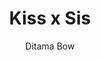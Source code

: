 --- 
slug: "kiss-x-sis"
title: "Kiss x Sis"
publishdate: "2018-12-12"
src: "https://365manga.net/manga/kiss-x-sis"
author: "Ditama Bow"
image: "https://data.365manga.net/images/thumbnails/32805-kiss-x-sis.jpg"
tags: ["Adult","Comedy","Ecchi","Harem","Reverse harem","Romance","School life","Seinen"]
chapters: ["Chapter 126: Spinning Bonds ","Chapter 125 ","Chapter 124: Mysterious Playing ","Chapter 123 ","Chapter 122 ","Chapter 121 ","Chapter 120: A Beastly Personality ","Chapter 119 ","Chapter 118 ","Chapter 117 ","Chapter 116 ","Chapter 115 ","Chapter 114: In A Single Night ","Chapter 113 ","Chapter 112: A Great Day For My Departure ","Chapter 111: To A Place Far Away ","Chapter 110: Juicy ","Chapter 109: This Is How A Western Bathroom Is ","Chapter 108: When In Hakodate ","Chapter 107: Nothing ","Chapter 106: Impossible ","Chapter 105: Sorry"," Mother ","Chapter 104: Trial ","Chapter 103: Remembering ","Chapter 102: A Growing Concern ","Chapter 101: I'm Finally A First-year ","Chapter 100: V2: Kisses In The 100th Chapter ","Chapter 99: Sister To The Rescue! ","Chapter 98: Licking Cocoa Boobs ","Chapter 97: Quick Chocolate ","Chapter 96: I Might Be A Worrywart ","Chapter 95: Nueva Carpeta ","Chapter 95: V2 : 95 ","Chapter 94: Kissxsis Chapter 94 ","Chapter 93: Kissxsis Chapter 93 ","Chapter 92: Kissxsis Chapter 92 ","Vol.15 Chapter 91: Repent! ","Vol.15 Chapter 90: The Distressed Lover ","Vol.15 Chapter 89: The Really Stupid Couple ","Vol.15 Chapter 88: Kyaa!!!? ","Vol.15 Chapter 87: Rice Cakes Over Flowers ","Vol.14 Chapter 86: Love Hotel Here We Come...!? ","Vol.14 Chapter 85: Early Celebration ","Vol.14 Chapter 84: Trances Of Leftover Smells ","Vol.14 Chapter 83: Letting It Out At The Wrong Time? ","Vol.14 Chapter 82: Honey-trap Teacher ","Vol.14 Chapter 81: High Tension In Taiwan ","Vol.13 Chapter 80: Mildly Cloudy With A Chance Of Rain ","Vol.13 Chapter 79: Memories So Embarrassing They Make You Want To Cry ","Vol.13 Chapter 78: A Love Of Many Ups And Downs ","Vol.13 Chapter 77: An Astounding Birthday Party ","Vol.13 Chapter 76: Hallelujah! Tapioca Night!! ","Vol.13 Chapter 75: Birthday Games ","Vol.12 Chapter 74: A Couple In A Stall ","Vol.12 Chapter 73: We Know Who Will Be Coming ","Vol.12 Chapter 72: A Nostalgic Memory ","Vol.12 Chapter 71: Secret Affection ","Vol.12 Chapter 70: Growing ","Vol.12 Chapter 69: Can’t Stay Pure ","Vol.12 Chapter 68: Can’t Leave Things Vague!! ","Vol.11 Chapter 67: A Nervous Time After School ","Vol.11 Chapter 66: Mumu! An Unknown Pleasure!! ","Vol.11 Chapter 65: Mikuni’s Brutal Track And Field Day ","Vol.11 Chapter 64: A Problem He Can't Ignore ","Vol.11 Chapter 63: Hungry For Love ","Vol.11 Chapter 62: Intimate Relationship ","Vol.11 Chapter 61: Idle Time ","Vol.10 Chapter 60: Not As Naive As You’d Think ","Vol.10 Chapter 59: The Best Performance ","Vol.10 Chapter 58: The Forbidden Secret Training ","Vol.10 Chapter 57: That Crushing Feeling ","Vol.10 Chapter 56: Don’t Worry ","Vol.10 Chapter 55: It... It's A Misuderstanding!! ","Vol.9 Chapter 54: Go For It! ","Vol.9 Chapter 53: Kiryuu Yuuzuki's Miscalculation ","Vol.9 Chapter 52: Horny Ice ","Vol.9 Chapter 51: Beyond Consent!? ","Vol.9 Chapter 50: Since We're All Girls"," No Need To Hold Back ","Vol.9 Chapter 49: Big Sis Failed ","Vol.8 Chapter 48: Manipulating Your Younger Brother ","Vol.8 Chapter 47: What Happened In The Middle Of The Night ","Vol.8 Chapter 46: Bad Battle Tactics ","Vol.8 Chapter 45: The Teacher's Job ","Vol.8 Chapter 44: A Beautiful Evening ","Vol.8 Chapter 43: An Embarassing Spot ","Vol.8 Chapter 42: An Extremely Strange Seaside Story ","Vol.7 Chapter 41: A Good Girl's Summer Holiday ","Vol.7 Chapter 40: Being Blamed From Start To End... ","Vol.7 Chapter 39: Explosive Emotion ","Vol.7 Chapter 38: After Being Refreshed... ","Vol.7 Chapter 37: An Older Sister You Should Learn From ","Vol.7 Chapter 36: A Cold Home Visit ","Vol.6 Chapter 35: A Magnificent Way To Hide ","Vol.6 Chapter 34: An Interview Without Hindrance ","Vol.6 Chapter 33: A Terrible Event ","Vol.6 Chapter 32: Rewards Taste Like Honey ","Vol.6 Chapter 31: Amazing Contact ","Vol.6 Chapter 30: An Unpredictable Relationship ","Vol.5 Chapter 29: Adorable Sisters ","Vol.5 Chapter 28: A Complicated Holiday Season ","Vol.5 Chapter 27: An Unfamiliar Look ","Vol.5 Chapter 26: After A Midnight Bath ","Vol.5 Chapter 25: Ocha Ha Nigoshi Mash? ","Vol.5 Chapter 24: Inu Ga Nishi Mukiya ","Vol.4 Chapter 23: A Cruel Younger Brother ","Vol.4 Chapter 22: Carefree Entrance Ceremony ","Vol.4 Chapter 21: A Suprize Present! ","Vol.4 Chapter 20: Within The Gym Storage Room... ","Vol.4 Chapter 19: Oh"," A Memento ","Vol.4 Chapter 18: Iya Ni Osoku Nai? ","Vol.3 Chapter 17: An Unrestrained Night ","Vol.3 Chapter 16: The Lust Of 16 Year Old Girls ","Vol.3 Chapter 15: The Angst Of A 15 Year Old Boy ","Vol.3 Chapter 14: The Day Of The Test!! ","Chapter 14.5: Special ","Vol.3 Chapter 13: Is There A Meaning To This? ","Vol.2 Chapter 12.5: [special] ","Vol.2 Chapter 12: 1 "," 2 "," 3p! ","Vol.2 Chapter 11: A Good Feeling Tool ","Vol.2 Chapter 10: The Reason To Feel Full Of Confidence ","Vol.2 Chapter 9: Between Confusion And Frustration ","Vol.2 Chapter 8: Full Of Memories ","Vol.2 Chapter 7: Piss Off ","Vol.1 Chapter 6: The Good-for-nothing Guy ","Vol.1 Chapter 5: The Guy Who Could Pass ","Vol.1 Chapter 4: Qualifications For Being Lovers ","Vol.1 Chapter 3: Is This What You'd Call A Love Triangle? ","Vol.1 Chapter 2: Their Strategy ","Vol.1 Chapter 1: Under One Roof ","Oneshot"]
chapterlinks: ["https://365manga.net/kiss-x-sis/chapter-126.html","https://365manga.net/kiss-x-sis/chapter-125.html","https://365manga.net/kiss-x-sis/chapter-124.html","https://365manga.net/kiss-x-sis/chapter-123.html","https://365manga.net/kiss-x-sis/chapter-122.html","https://365manga.net/kiss-x-sis/chapter-121.html","https://365manga.net/kiss-x-sis/chapter-120.html","https://365manga.net/kiss-x-sis/chapter-119.html","https://365manga.net/kiss-x-sis/chapter-118.html","https://365manga.net/kiss-x-sis/chapter-117.html","https://365manga.net/kiss-x-sis/chapter-116.html","https://365manga.net/kiss-x-sis/chapter-115.html","https://365manga.net/kiss-x-sis/chapter-114.html","https://365manga.net/kiss-x-sis/chapter-113.html","https://365manga.net/kiss-x-sis/chapter-112.html","https://365manga.net/kiss-x-sis/chapter-111.html","https://365manga.net/kiss-x-sis/chapter-110.html","https://365manga.net/kiss-x-sis/chapter-109.html","https://365manga.net/kiss-x-sis/chapter-108.html","https://365manga.net/kiss-x-sis/chapter-107.html","https://365manga.net/kiss-x-sis/chapter-106.html","https://365manga.net/kiss-x-sis/chapter-105.html","https://365manga.net/kiss-x-sis/chapter-104.html","https://365manga.net/kiss-x-sis/chapter-103.html","https://365manga.net/kiss-x-sis/chapter-102.html","https://365manga.net/kiss-x-sis/chapter-101.html","https://365manga.net/kiss-x-sis/chapter-100.html","https://365manga.net/kiss-x-sis/chapter-99.html","https://365manga.net/kiss-x-sis/chapter-98.html","https://365manga.net/kiss-x-sis/chapter-97.html","https://365manga.net/kiss-x-sis/chapter-96.html","https://365manga.net/kiss-x-sis/chapter-95.html","https://365manga.net/kiss-x-sis/chapter-95.html","https://365manga.net/kiss-x-sis/chapter-94.html","https://365manga.net/kiss-x-sis/chapter-93.html","https://365manga.net/kiss-x-sis/chapter-92.html","https://365manga.net/kiss-x-sis/chapter-91.html","https://365manga.net/kiss-x-sis/chapter-90.html","https://365manga.net/kiss-x-sis/chapter-89.html","https://365manga.net/kiss-x-sis/chapter-88.html","https://365manga.net/kiss-x-sis/chapter-87.html","https://365manga.net/kiss-x-sis/chapter-86.html","https://365manga.net/kiss-x-sis/chapter-85.html","https://365manga.net/kiss-x-sis/chapter-84.html","https://365manga.net/kiss-x-sis/chapter-83.html","https://365manga.net/kiss-x-sis/chapter-82.html","https://365manga.net/kiss-x-sis/chapter-81.html","https://365manga.net/kiss-x-sis/chapter-80.html","https://365manga.net/kiss-x-sis/chapter-79.html","https://365manga.net/kiss-x-sis/chapter-78.html","https://365manga.net/kiss-x-sis/chapter-77.html","https://365manga.net/kiss-x-sis/chapter-76.html","https://365manga.net/kiss-x-sis/chapter-75.html","https://365manga.net/kiss-x-sis/chapter-74.html","https://365manga.net/kiss-x-sis/chapter-73.html","https://365manga.net/kiss-x-sis/chapter-72.html","https://365manga.net/kiss-x-sis/chapter-71.html","https://365manga.net/kiss-x-sis/chapter-70.html","https://365manga.net/kiss-x-sis/chapter-69.html","https://365manga.net/kiss-x-sis/chapter-68.html","https://365manga.net/kiss-x-sis/chapter-67.html","https://365manga.net/kiss-x-sis/chapter-66.html","https://365manga.net/kiss-x-sis/chapter-65.html","https://365manga.net/kiss-x-sis/chapter-64.html","https://365manga.net/kiss-x-sis/chapter-63.html","https://365manga.net/kiss-x-sis/chapter-62.html","https://365manga.net/kiss-x-sis/chapter-61.html","https://365manga.net/kiss-x-sis/chapter-60.html","https://365manga.net/kiss-x-sis/chapter-59.html","https://365manga.net/kiss-x-sis/chapter-58.html","https://365manga.net/kiss-x-sis/chapter-57.html","https://365manga.net/kiss-x-sis/chapter-56.html","https://365manga.net/kiss-x-sis/chapter-55.html","https://365manga.net/kiss-x-sis/chapter-54.html","https://365manga.net/kiss-x-sis/chapter-53.html","https://365manga.net/kiss-x-sis/chapter-52.html","https://365manga.net/kiss-x-sis/chapter-51.html","https://365manga.net/kiss-x-sis/chapter-50.html","https://365manga.net/kiss-x-sis/chapter-49.html","https://365manga.net/kiss-x-sis/chapter-48.html","https://365manga.net/kiss-x-sis/chapter-47.html","https://365manga.net/kiss-x-sis/chapter-46.html","https://365manga.net/kiss-x-sis/chapter-45.html","https://365manga.net/kiss-x-sis/chapter-44.html","https://365manga.net/kiss-x-sis/chapter-43.html","https://365manga.net/kiss-x-sis/chapter-42.html","https://365manga.net/kiss-x-sis/chapter-41.html","https://365manga.net/kiss-x-sis/chapter-40.html","https://365manga.net/kiss-x-sis/chapter-39.html","https://365manga.net/kiss-x-sis/chapter-38.html","https://365manga.net/kiss-x-sis/chapter-37.html","https://365manga.net/kiss-x-sis/chapter-36.html","https://365manga.net/kiss-x-sis/chapter-35.html","https://365manga.net/kiss-x-sis/chapter-34.html","https://365manga.net/kiss-x-sis/chapter-33.html","https://365manga.net/kiss-x-sis/chapter-32.html","https://365manga.net/kiss-x-sis/chapter-31.html","https://365manga.net/kiss-x-sis/chapter-30.html","https://365manga.net/kiss-x-sis/chapter-29.html","https://365manga.net/kiss-x-sis/chapter-28.html","https://365manga.net/kiss-x-sis/chapter-27.html","https://365manga.net/kiss-x-sis/chapter-26.html","https://365manga.net/kiss-x-sis/chapter-25.html","https://365manga.net/kiss-x-sis/chapter-24.html","https://365manga.net/kiss-x-sis/chapter-23.html","https://365manga.net/kiss-x-sis/chapter-22.html","https://365manga.net/kiss-x-sis/chapter-21.html","https://365manga.net/kiss-x-sis/chapter-20.html","https://365manga.net/kiss-x-sis/chapter-19.html","https://365manga.net/kiss-x-sis/chapter-18.html","https://365manga.net/kiss-x-sis/chapter-17.html","https://365manga.net/kiss-x-sis/chapter-16.html","https://365manga.net/kiss-x-sis/chapter-15.html","https://365manga.net/kiss-x-sis/chapter-14.html","https://365manga.net/kiss-x-sis/chapter-14-5.html","https://365manga.net/kiss-x-sis/chapter-13.html","https://365manga.net/kiss-x-sis/chapter-12-5.html","https://365manga.net/kiss-x-sis/chapter-12.html","https://365manga.net/kiss-x-sis/chapter-11.html","https://365manga.net/kiss-x-sis/chapter-10.html","https://365manga.net/kiss-x-sis/chapter-9.html","https://365manga.net/kiss-x-sis/chapter-8.html","https://365manga.net/kiss-x-sis/chapter-7.html","https://365manga.net/kiss-x-sis/chapter-6.html","https://365manga.net/kiss-x-sis/chapter-5.html","https://365manga.net/kiss-x-sis/chapter-4.html","https://365manga.net/kiss-x-sis/chapter-3.html","https://365manga.net/kiss-x-sis/chapter-2.html","https://365manga.net/kiss-x-sis/chapter-1.html","https://365manga.net/kiss-x-sis/chapter-0.html"]
description: "Kiss x Sis manga summary: Keita Suminoe has two older (not blood-related) twin step-sisters who love him in a lustful way and have no problems expressing it. They even like to compete about it; much to the laughter of his friends (which he usually endures without problems). One day they come to his school to give him his lunch, resulting in him getting angry due to the atmosphere. To counteract his anger, they confess their tender feelings for him in front of everyone and leave. Feeling sorry he chases after them and says that he'll study hard in order to get in the same high school as them."
---